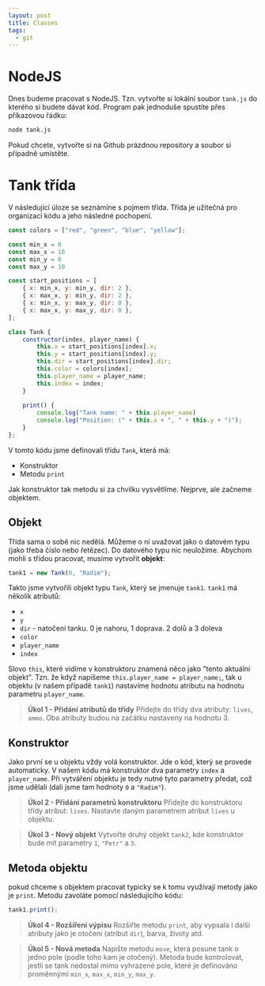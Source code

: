 ```yaml
---
layout: post
title: Classes
tags:
  - git
---
```

# NodeJS
Dnes budeme pracovat s NodeJS. Tzn. vytvořte si lokální soubor `tank.js` do kterého si budete dávat kód. Program pak jednoduše spustíte přes příkazovou řádku:
```bash
node tank.js
```
Pokud chcete, vytvořte si na Github prázdnou repository a soubor si případně umístěte.

# Tank třída
V následující úloze se seznámíne s pojmem třída. Třída je užitečná pro organizaci kódu a jeho následné pochopení. 
```JavaScript
const colors = ["red", "green", "blue", "yellow"];

const min_x = 0
const max_x = 10
const min_y = 0
const max_y = 10

const start_positions = [
    { x: min_x, y: min_y, dir: 2 },
    { x: max_x, y: min_y, dir: 2 },
    { x: min_x, y: max_y, dir: 0 },
    { x: max_x, y: max_y, dir: 0 },
];

class Tank {
    constructor(index, player_name) {
        this.x = start_positions[index].x;
        this.y = start_positions[index].y;
        this.dir = start_positions[index].dir;
        this.color = colors[index];
        this.player_name = player_name;
        this.index = index;
    }
    
    print() {
        console.log("Tank name: " + this.player_name)
        console.log("Position: (" + this.x + ", " + this.y + ")");
    }
};
```
V tomto kódu jsme definovali třídu `Tank`, která má:
- Konstruktor 
- Metodu `print`

Jak konstruktor tak metodu si za chvilku vysvětlíme. Nejprve, ale začneme objektem.

## Objekt
Třída sama o sobě nic nedělá. Můžeme o ní uvažovat jako o datovém typu (jako třeba číslo nebo řetězec). Do datového typu nic neuložíme. Abychom mohli s třídou pracovat, musíme vytvořit **objekt**:
```JavaScript
tank1 = new Tank(0, "Radim");
```
Takto jsme vytvořili objekt typu `Tank`, který se jmenuje `tank1`. `tank1` má několik atributů:
- `x` 
- `y`
- `dir` - natočení tanku. 0 je nahoru, 1 doprava. 2 dolů a 3 doleva
- `color`
- `player_name`
- `index`

Slovo `this`, které vidíme v konstruktoru znamená něco jako "tento aktuální objekt". Tzn. že když napíšeme `this.player_name = player_name;`, tak u objektu (v našem případě `tank1`) nastavíme hodnotu atributu na hodnotu parametru `player_name`. 

> **Úkol 1 - Přidání atributů do třídy**
> Přidejte do třídy dva atributy: `lives`, `ammo`. Oba atributy budou na začátku nastaveny na hodnotu 3.

## Konstruktor
Jako první se u objektu vždy volá konstruktor. Jde o kód, který se provede automaticky. V našem kódu má konstruktor dva parametry `index` a `player_name`. Při vytváření objektu je tedy nutné tyto parametry předat, což jsme udělali (dali jsme tam hodnoty `0` a `"Radim"`).

> **Úkol 2 - Přidání parametrů konstruktoru**
> Přidejte do konstruktoru třídy atribut: `lives`. Nastavte daným parametrem atribut `lives` u objektu.
 
> **Úkol 3 - Nový objekt**
> Vytvořte druhý objekt `tank2`, kde konstruktor bude mít parametry `1`, `"Petr"` a `3`. 

## Metoda objektu
pokud chceme s objektem pracovat typicky se k tomu využívají metody jako je `print`.  Metodu zavoláte pomocí následujícího kódu:
```JavaScript
tank1.print();
```

> **Úkol 4 - Rozšíření výpisu**
> Rozšiřte metodu `print`, aby vypsala i další atributy jako je otočení (atribut `dir`), barva, životy atd. 

> **Úkol 5 - Nová metoda**
> Napište metodu `move`, která posune tank o jedno pole (podle toho kam je otočený). Metoda bude kontrolovat, jestli se tank nedostal mimo vyhrazené pole, které je definováno proměnnými `min_x`, `max_x`, `min_y`, `max_y`. 